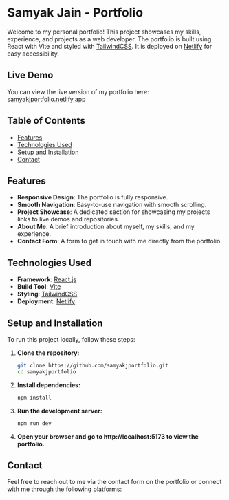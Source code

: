 # Samyak Jain - Portfolio

Welcome to my personal portfolio! This project showcases my skills, experience, and projects as a web developer. The portfolio is built using React with Vite and styled with [TailwindCSS](https://tailwindcss.com/). It is deployed on [Netlify](https://www.netlify.com/) for easy accessibility.

## Live Demo

You can view the live version of my portfolio here: [samyakjportfolio.netlify.app](https://samyakjportfolio.netlify.app/)

## Table of Contents

- [Features](#features)
- [Technologies Used](#technologies-used)
- [Setup and Installation](#setup-and-installation)
- [Contact](#contact)

## Features

- **Responsive Design**: The portfolio is fully responsive.
- **Smooth Navigation**: Easy-to-use navigation with smooth scrolling.
- **Project Showcase**: A dedicated section for showcasing my projects links to live demos and repositories.
- **About Me**: A brief introduction about myself, my skills, and my experience.
- **Contact Form**: A form to get in touch with me directly from the portfolio.

## Technologies Used

- **Framework**: [React.js](https://reactjs.org/)
- **Build Tool**: [Vite](https://vitejs.dev/)
- **Styling**: [TailwindCSS](https://tailwindcss.com/)
- **Deployment**: [Netlify](https://www.netlify.com/)

## Setup and Installation

To run this project locally, follow these steps:

1. **Clone the repository:**

   ```bash
   git clone https://github.com/samyakjportfolio.git
   cd samyakjportfolio

2. **Install dependencies:**

    ```bash
    npm install

3. **Run the development server:**

    ```bash
    npm run dev

4. **Open your browser and go to http://localhost:5173 to view the portfolio.**

## Contact
Feel free to reach out to me via the contact form on the portfolio or connect with me through the following platforms:
